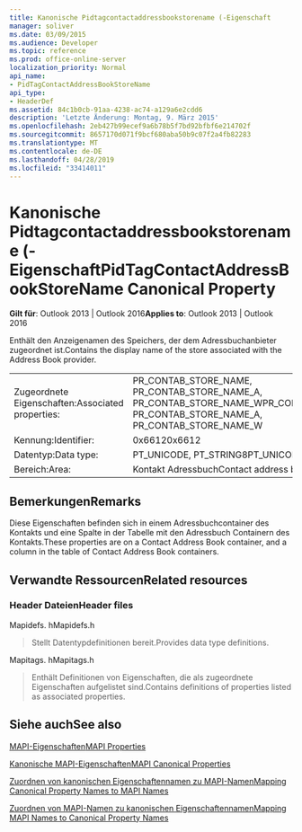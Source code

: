 ```yaml
---
title: Kanonische Pidtagcontactaddressbookstorename (-Eigenschaft
manager: soliver
ms.date: 03/09/2015
ms.audience: Developer
ms.topic: reference
ms.prod: office-online-server
localization_priority: Normal
api_name:
- PidTagContactAddressBookStoreName
api_type:
- HeaderDef
ms.assetid: 84c1b0cb-91aa-4238-ac74-a129a6e2cdd6
description: 'Letzte Änderung: Montag, 9. März 2015'
ms.openlocfilehash: 2eb427b99ecef9a6b78b5f7bd92bfbf6e214702f
ms.sourcegitcommit: 8657170d071f9bcf680aba50b9c07f2a4fb82283
ms.translationtype: MT
ms.contentlocale: de-DE
ms.lasthandoff: 04/28/2019
ms.locfileid: "33414011"
---
```

# <a name="pidtagcontactaddressbookstorename-canonical-property"></a><span data-ttu-id="0c075-103">Kanonische Pidtagcontactaddressbookstorename (-Eigenschaft</span><span class="sxs-lookup"><span data-stu-id="0c075-103">PidTagContactAddressBookStoreName Canonical Property</span></span>

  
  
<span data-ttu-id="0c075-104">**Gilt für**: Outlook 2013 | Outlook 2016</span><span class="sxs-lookup"><span data-stu-id="0c075-104">**Applies to**: Outlook 2013 | Outlook 2016</span></span> 
  
<span data-ttu-id="0c075-105">Enthält den Anzeigenamen des Speichers, der dem Adressbuchanbieter zugeordnet ist.</span><span class="sxs-lookup"><span data-stu-id="0c075-105">Contains the display name of the store associated with the Address Book provider.</span></span> 
  
|||
|:-----|:-----|
|<span data-ttu-id="0c075-106">Zugeordnete Eigenschaften:</span><span class="sxs-lookup"><span data-stu-id="0c075-106">Associated properties:</span></span>  <br/> |<span data-ttu-id="0c075-107">PR_CONTAB_STORE_NAME, PR_CONTAB_STORE_NAME_A, PR_CONTAB_STORE_NAME_W</span><span class="sxs-lookup"><span data-stu-id="0c075-107">PR_CONTAB_STORE_NAME, PR_CONTAB_STORE_NAME_A, PR_CONTAB_STORE_NAME_W</span></span>  <br/> |
|<span data-ttu-id="0c075-108">Kennung:</span><span class="sxs-lookup"><span data-stu-id="0c075-108">Identifier:</span></span>  <br/> |<span data-ttu-id="0c075-109">0x6612</span><span class="sxs-lookup"><span data-stu-id="0c075-109">0x6612</span></span>  <br/> |
|<span data-ttu-id="0c075-110">Datentyp:</span><span class="sxs-lookup"><span data-stu-id="0c075-110">Data type:</span></span>  <br/> |<span data-ttu-id="0c075-111">PT_UNICODE, PT_STRING8</span><span class="sxs-lookup"><span data-stu-id="0c075-111">PT_UNICODE, PT_STRING8</span></span>  <br/> |
|<span data-ttu-id="0c075-112">Bereich:</span><span class="sxs-lookup"><span data-stu-id="0c075-112">Area:</span></span>  <br/> |<span data-ttu-id="0c075-113">Kontakt Adressbuch</span><span class="sxs-lookup"><span data-stu-id="0c075-113">Contact address book</span></span>  <br/> |
   
## <a name="remarks"></a><span data-ttu-id="0c075-114">Bemerkungen</span><span class="sxs-lookup"><span data-stu-id="0c075-114">Remarks</span></span>

<span data-ttu-id="0c075-115">Diese Eigenschaften befinden sich in einem Adressbuchcontainer des Kontakts und eine Spalte in der Tabelle mit den Adressbuch Containern des Kontakts.</span><span class="sxs-lookup"><span data-stu-id="0c075-115">These properties are on a Contact Address Book container, and a column in the table of Contact Address Book containers.</span></span>
  
## <a name="related-resources"></a><span data-ttu-id="0c075-116">Verwandte Ressourcen</span><span class="sxs-lookup"><span data-stu-id="0c075-116">Related resources</span></span>

### <a name="header-files"></a><span data-ttu-id="0c075-117">Header Dateien</span><span class="sxs-lookup"><span data-stu-id="0c075-117">Header files</span></span>

<span data-ttu-id="0c075-118">Mapidefs. h</span><span class="sxs-lookup"><span data-stu-id="0c075-118">Mapidefs.h</span></span>
  
> <span data-ttu-id="0c075-119">Stellt Datentypdefinitionen bereit.</span><span class="sxs-lookup"><span data-stu-id="0c075-119">Provides data type definitions.</span></span>
    
<span data-ttu-id="0c075-120">Mapitags. h</span><span class="sxs-lookup"><span data-stu-id="0c075-120">Mapitags.h</span></span>
  
> <span data-ttu-id="0c075-121">Enthält Definitionen von Eigenschaften, die als zugeordnete Eigenschaften aufgelistet sind.</span><span class="sxs-lookup"><span data-stu-id="0c075-121">Contains definitions of properties listed as associated properties.</span></span>
    
## <a name="see-also"></a><span data-ttu-id="0c075-122">Siehe auch</span><span class="sxs-lookup"><span data-stu-id="0c075-122">See also</span></span>



[<span data-ttu-id="0c075-123">MAPI-Eigenschaften</span><span class="sxs-lookup"><span data-stu-id="0c075-123">MAPI Properties</span></span>](mapi-properties.md)
  
[<span data-ttu-id="0c075-124">Kanonische MAPI-Eigenschaften</span><span class="sxs-lookup"><span data-stu-id="0c075-124">MAPI Canonical Properties</span></span>](mapi-canonical-properties.md)
  
[<span data-ttu-id="0c075-125">Zuordnen von kanonischen Eigenschaftennamen zu MAPI-Namen</span><span class="sxs-lookup"><span data-stu-id="0c075-125">Mapping Canonical Property Names to MAPI Names</span></span>](mapping-canonical-property-names-to-mapi-names.md)
  
[<span data-ttu-id="0c075-126">Zuordnen von MAPI-Namen zu kanonischen Eigenschaftennamen</span><span class="sxs-lookup"><span data-stu-id="0c075-126">Mapping MAPI Names to Canonical Property Names</span></span>](mapping-mapi-names-to-canonical-property-names.md)

